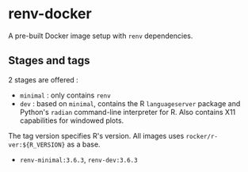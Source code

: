 # renv-docker

A pre-built Docker image setup with `renv` dependencies. 

## Stages and tags

2 stages are offered :

- `minimal` : only contains `renv`
- `dev` : based on `minimal`, contains the R `languageserver` package and Python's `radian` command-line interpreter for R. Also contains X11 capabilities for windowed plots.

The tag version specifies R's version. All images uses `rocker/r-ver:${R_VERSION}` as a base.

- `renv-minimal:3.6.3`, `renv-dev:3.6.3`
